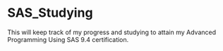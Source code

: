 # SAS_Studying
This will keep track of my progress and studying to attain my Advanced Programming Using SAS 9.4 certification. 
